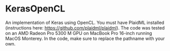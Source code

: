 # KerasOpenCL
An implementation of Keras using OpenCL. You must have PlaidML installed (instructions here: https://github.com/plaidml/plaidml). The code was tested on an AMD Radeon Pro 5300 M GPU on MacBook Pro 16-inch running MacOS Monterey. In the code, make sure to replace the pathname with your own.
